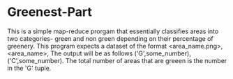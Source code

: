 # Greenest-Part
This is a simple map-reduce prorgam that essentially classifies areas into two categories- green and non green depending on their percentage of greenery. This program expects a dataset of the format <area_name.png>,<area_name>,<percentage>
The output will be as follows ('G',some_number), ('C',some_number). The total number of areas that are greeen is the number in the 'G' tuple.
